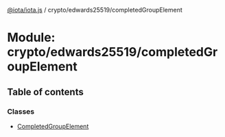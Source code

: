 [@iota/iota.js](../README.md) / crypto/edwards25519/completedGroupElement

# Module: crypto/edwards25519/completedGroupElement

## Table of contents

### Classes

- [CompletedGroupElement](../classes/crypto_edwards25519_completedGroupElement.CompletedGroupElement.md)
